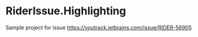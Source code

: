 # RiderIssue.Highlighting
Sample project for issue https://youtrack.jetbrains.com/issue/RIDER-56905
